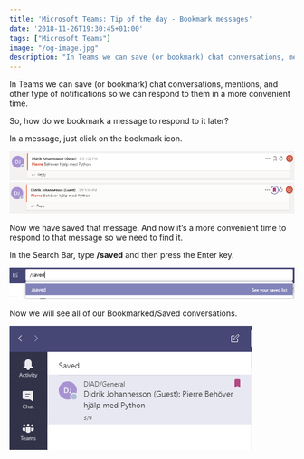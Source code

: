 ```yaml
---
title: 'Microsoft Teams: Tip of the day - Bookmark messages'
date: '2018-11-26T19:30:45+01:00'
tags: ["Microsoft Teams"]
image: "/og-image.jpg"
description: "In Teams we can save (or bookmark) chat conversations, mentions, and other type of notifications so we can respond..."
---
```

In Teams we can save (or bookmark) chat conversations, mentions, and other type of notifications so we can respond to them in a more convenient time.

So, how do we bookmark a message to respond to it later?

In a message, just click on the bookmark icon.

![](./Teams_Bookmark.png)
![](./Teams_Bookmark_2.png)

Now we have saved that message. And now it’s a more convenient time to respond to that message so we need to find it.

In the Search Bar, type **/saved** and then press the Enter key.

![](./Teams_Bookmark_3.png)

Now we will see all of our Bookmarked/Saved conversations.

![](./Teams_Bookmark_4.png)